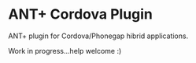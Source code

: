 ANT+ Cordova Plugin
====================

ANT+ plugin for Cordova/Phonegap hibrid applications.

Work in progress...help welcome :)
